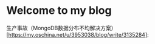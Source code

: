 # Welcome to my blog

生产事故（MongoDB数据分布不均解决方案）
[https://my.oschina.net/u/3953038/blog/write/3135284]:
